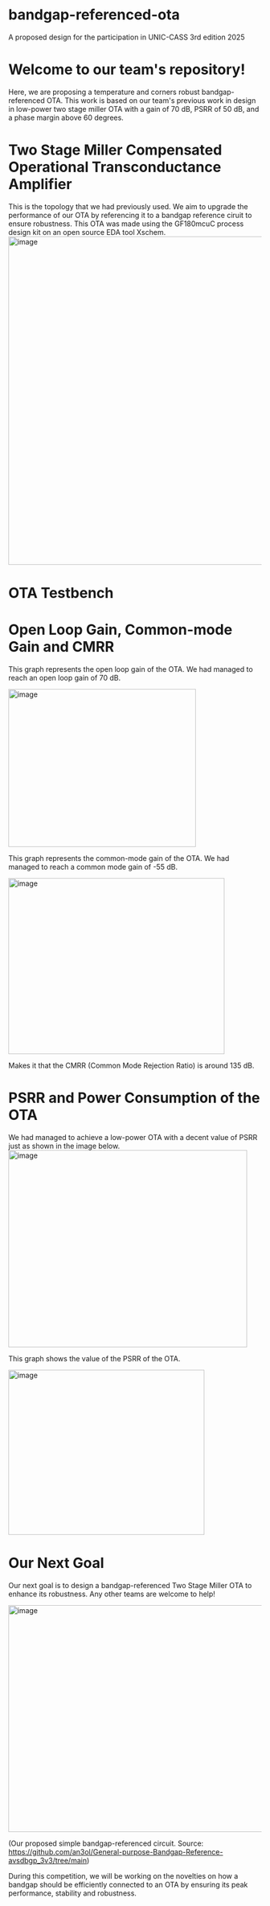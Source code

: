 # bandgap-referenced-ota
A proposed design for the participation in UNIC-CASS 3rd edition 2025
# Welcome to our team's repository!
Here, we are proposing a temperature and corners robust bandgap-referenced OTA. This work is based on our team's previous work in design in low-power two stage miller OTA with a gain of 70 dB, PSRR of 50 dB, and a phase margin above 60 degrees.

# Two Stage Miller Compensated Operational Transconductance Amplifier
This is the topology that we had previously used. We aim to upgrade the performance of our OTA by referencing it to a bandgap reference ciruit to ensure robustness. This OTA was made using the GF180mcuC process design kit on an open source EDA tool Xschem.
<img width="1156" height="653" alt="image" src="https://github.com/user-attachments/assets/b2584170-de49-46f4-99ed-40fe7b6746cc" />

# OTA Testbench
# Open Loop Gain, Common-mode Gain and CMRR
This graph represents the open loop gain of the OTA. We had managed to reach an open loop gain of 70 dB.

<img width="373" height="314" alt="image" src="https://github.com/user-attachments/assets/89c4b88f-f026-40dd-b4e3-109157d02e70" />

This graph represents the common-mode gain of the OTA. We had managed to reach a common mode gain of -55 dB.

<img width="430" height="350" alt="image" src="https://github.com/user-attachments/assets/8336d118-a19b-48d1-b66b-3e25be182750" />

Makes it that the CMRR (Common Mode Rejection Ratio) is around 135 dB.
# PSRR and Power Consumption of the OTA
We had managed to achieve a low-power OTA with a decent value of PSRR just as shown in the image below.
<img width="475" height="392" alt="image" src="https://github.com/user-attachments/assets/ca63cda7-838e-4826-8c62-c31bff4133c1" />

This graph shows the value of the PSRR of the OTA.

<img width="390" height="328" alt="image" src="https://github.com/user-attachments/assets/ad764347-002b-4e91-989e-6d3065e892b4" />

# Our Next Goal
Our next goal is to design a bandgap-referenced Two Stage Miller OTA to enhance its robustness. Any other teams are welcome to help!

<img width="576" height="451" alt="image" src="https://github.com/user-attachments/assets/81d1dc0e-0fce-4592-bed4-4e859abbdbab" />

(Our proposed simple bandgap-referenced circuit. Source: https://github.com/an3ol/General-purpose-Bandgap-Reference-avsdbgp_3v3/tree/main)

During this competition, we will be working on the novelties on how a bandgap should be efficiently connected to an OTA by ensuring its peak performance, stability and robustness.
